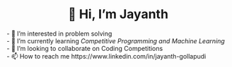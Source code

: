 <h1 align="center">👋 Hi, I’m Jayanth</h1>
- 👀 I’m interested in problem solving<br>
- 🌱 I’m currently learning <i>Competitive Programming and Machine Learning</i><br>
- 💞️ I’m looking to collaborate on Coding Competitions<br>
- 📫 How to reach me https://www.linkedin.com/in/jayanth-gollapudi<br>

<!---
Thunder0104/Thunder0104 is a ✨ special ✨ repository because its `README.md` (this file) appears on your GitHub profile.
You can click the Preview link to take a look at your changes.
--->

